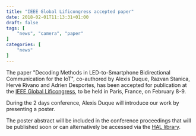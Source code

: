 ```yaml
---
title: "IEEE Global Lificongress accepted paper"
date: 2018-02-01T11:13:31+01:00
draft: false
tags: [
    "news", "camera", "paper"
]
categories: [
    "news"
]
---
```


The paper "Decoding Methods in LED-to-Smartphone Bidirectional Communication for the IoT", co-authored by Alexis Duque, Razvan Stanica, Hervé Rivano and Adrien Desportes, has been accepted for publication at the [IEEE Global Lificongress](http://www.lificongress.com/), to be held in Paris, France, on February 8-9.

During the 2 days conference, Alexis Duque will introduce our work by presenting a poster.

The poster abstract will be included in the conference proceedings that will be published soon or can alternatively be accessed via the [HAL library](https://hal.inria.fr/hal-01683629).
